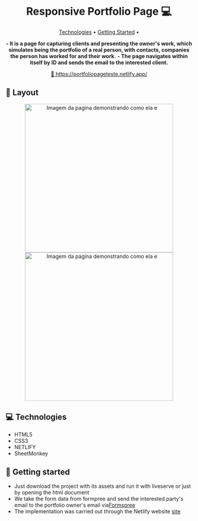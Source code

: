 <h1 align="center" style="font-weight: bold;">Responsive Portfolio Page 💻</h1>

<p align="center">
 <a href="#tech">Technologies</a> • 
 <a href="#started">Getting Started</a> • 
</p>

<p align="center">
    <b>- It is a page for capturing clients and presenting the owner's work, which simulates being the portfolio of a real person, with contacts, companies the person has worked for and their work.</b>
    <b>- The page navigates within itself by ID and sends the email to the interested client.</b>
</p>

<p align="center">
     <a href="PROJECT__URL">📱 https://portfoliopageteste.netlify.app/</a>
</p>

<h2 id="layout">🎨 Layout</h2>

<p align="center">
      <img src="./images/print1.png" alt="Imagem da pagina demonstrando como ela e" width="400px">
    <img src="./images/print2.png" alt="Imagem da pagina demonstrando como ela e" width="400px">
</p>

<h2 id="technologies">💻 Technologies</h2>

- HTML5
- CSS3
- NETLIFY
- SheetMonkey

<h2 id="started">🚀 Getting started</h2>

- Just download the project with its assets and run it with liveserve or just by opening the html document
- We take the form data from formpree and send the interested party's email to the portfolio owner's email via[Formspree](https://formspree.io/forms/mblgjdeg/integration)
- The implementation was carried out through the Netlify website [site](https://portfoliopageteste.netlify.app/)


